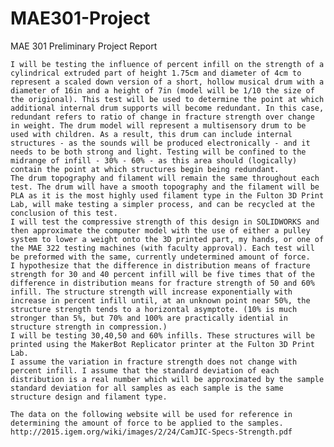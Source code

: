 # MAE301-Project
MAE 301 Preliminary Project Report 

	I will be testing the influence of percent infill on the strength of a cylindrical extruded part of height 1.75cm and diameter of 4cm to represent a scaled down version of a short, hollow musical drum with a diameter of 16in and a height of 7in (model will be 1/10 the size of the origional). This test will be used to determine the point at which additional internal drum supports will become redundant. In this case, redundant refers to ratio of change in fracture strength over change in weight. The drum model will represent a multisensory drum to be used with children. As a result, this drum can include internal structures - as the sounds will be produced electronically - and it needs to be both strong and light. Testing will be confined to the midrange of infill - 30% - 60% - as this area should (logically) contain the point at which structures begin being redundant.
	The drum topography and filament will remain the same throughout each test. The drum will have a smooth topography and the filament will be PLA as it is the most highly used filament type in the Fulton 3D Print Lab, will make testing a simpler process, and can be recycled at the conclusion of this test. 
	I will test the compressive strength of this design in SOLIDWORKS and then approximate the computer model with the use of either a pulley system to lower a weight onto the 3D printed part, my hands, or one of the MAE 322 testing machines (with faculty approval). Each test will be preformed with the same, currently undetermined amount of force. 
	I hypothesize that the difference in distribution means of fracture strength for 30 and 40 percent infill will be five times that of the difference in distribution means for fracture strength of 50 and 60% infill. The structure strength will increase exponentially with increase in percent infill until, at an unknown point near 50%, the structure strength tends to a horizontal asymptote. (10% is much stronger than 5%, but 70% and 100% are practically idential in structure strength in compression.)
	I will be testing 30,40,50 and 60% infills. These structures will be printed using the MakerBot Replicator printer at the Fulton 3D Print Lab. 
	I assume the variation in fracture strength does not change with percent infill. I assume that the standard deviation of each distribution is a real number which will be approximated by the sample standard deviation for all samples as each sample is the same structure design and filament type.
  
	The data on the following website will be used for reference in determining the amount of force to be applied to the samples. http://2015.igem.org/wiki/images/2/24/CamJIC-Specs-Strength.pdf




